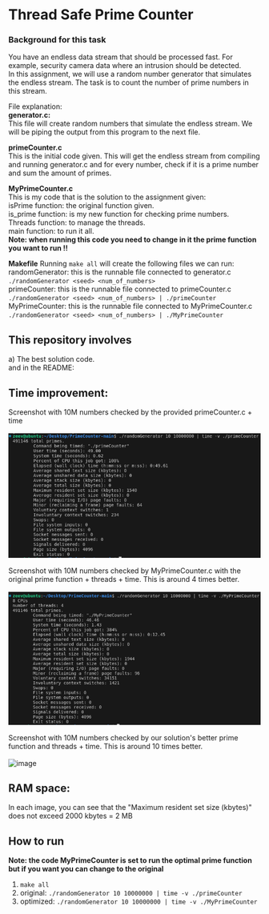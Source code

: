 # Thread Safe Prime Counter

### Background for this task </br>
You have an endless data stream that should be processed fast. For example, security camera data where an 
intrusion should be detected.</br>
In this assignment, we will use a random number generator that simulates the endless stream. The task is to count the number of prime numbers in this stream.</br>

File explanation:</br>
**generator.c:**    
This file will create random numbers that simulate the endless stream. We will be piping the output from this program to the next file.   

**primeCounter.c**    
This is the initial code given. This will get the endless stream from compiling and running generator.c and for every number, check if it is a prime number and sum the amount of primes.   

**MyPrimeCounter.c**    
This is my code that is the solution to the assignment given:   
isPrime function: the original function given.      
is_prime function: is my new function for checking prime numbers.     
Threads function: to manage the threads.    
main function: to run it all.   
**Note: when running this code you need to change in it the prime function you want to run !!**

**Makefile**
Running ``` make all ``` will create the following files we can run:   
randomGenerator: this is the runnable file connected to generator.c ``` ./randomGenerator <seed> <num_of_numbers> ```      
primeCounter: this is the runnable file connected to primeCounter.c ``` ./randomGenerator <seed> <num_of_numbers> | ./primeCounter ```   
MyPrimeCounter: this is the runnable file connected to MyPrimeCounter.c ``` ./randomGenerator <seed> <num_of_numbers> | ./MyPrimeCounter ```   

## This repository involves
a) The best solution code. </br>
and in the README: </br>

## Time improvement:
Screenshot with 10M numbers checked by the provided primeCounter.c + time </br>   
![image](https://github.com/zeevfischer/PrimeCounter/blob/main/img/all%20original.png)

Screenshot with 10M numbers checked by MyPrimeCounter.c with the original prime function + threads + time. This is around 4 times better. </br>  
![image](https://github.com/zeevfischer/PrimeCounter/blob/main/img/original%20prime%20add%20threads.png)

Screenshot with 10M numbers checked by our solution's better prime function and threads + time. This is around 10 times better. </br>   
![image](https://github.com/zeevfischer/PrimeCounter/blob/main/img/new%20prime%20and%20threads%20.png)

## RAM space:
In each image, you can see that the "Maximum resident set size (kbytes)" does not exceed 2000 kbytes = 2 MB   

## How to run
**Note: the code MyPrimeCounter is set to run the optimal prime function but if you want you can change to the original**
1. ``` make all ```
2. original: ``` ./randomGenerator 10 10000000 | time -v ./primeCounter ```
3. optimized: ``` ./randomGenerator 10 10000000 | time -v ./MyPrimeCounter ```
